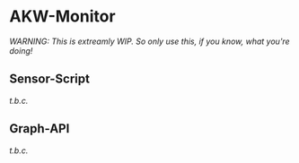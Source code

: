 # AKW-Monitor
*WARNING: This is extreamly WIP. So only use this, if you know, what you're doing!*
## Sensor-Script
*t.b.c.*
## Graph-API
*t.b.c.*
